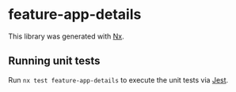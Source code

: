# feature-app-details

This library was generated with [Nx](https://nx.dev).

## Running unit tests

Run `nx test feature-app-details` to execute the unit tests via [Jest](https://jestjs.io).
